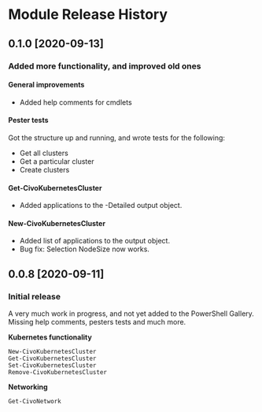 # Module Release History

## 0.1.0 [2020-09-13]

### Added more functionality, and improved old ones

#### General improvements

* Added help comments for cmdlets

#### Pester tests

Got the structure up and running, and wrote tests for the following:

* Get all clusters
* Get a particular cluster
* Create clusters

#### Get-CivoKubernetesCluster

* Added applications to the -Detailed output object.

#### New-CivoKubernetesCluster

* Added list of applications to the output object.
* Bug fix: Selection NodeSize now works.

## 0.0.8 [2020-09-11]

### Initial release

A very much work in progress, and not yet added to the PowerShell Gallery. Missing help comments, pesters tests and much more.

**Kubernetes functionality**

```
New-CivoKubernetesCluster
Get-CivoKubernetesCluster
Set-CivoKubernetesCluster
Remove-CivoKubernetesCluster
```

**Networking**

```
Get-CivoNetwork
```